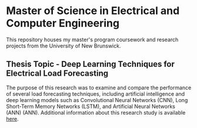 # Master of Science in Electrical and Computer Engineering
This repository houses my master's program coursework and research projects from the University of New Brunswick. 

## Thesis Topic - Deep Learning Techniques for Electrical Load Forecasting
The purpose of this research was to examine and compare the performance of several load forecasting techniques, including artificial intelligence and deep learning models such as Convolutional Neural Networks (CNN), Long Short-Term Memory Networks (LSTM), and Artificial Neural Networks (ANN) (ANN). Additional information about this research study is available [here](https://github.com/EngineerTolulope/MSc_Electrical_and_Computer_Engineering/blob/main/Thesis%20Documentation.pdf "Thesis Documentation").
